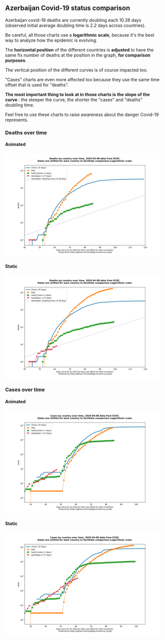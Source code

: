 ## Azerbaijan Covid-19 status comparison 

Azerbaijan covid-19 deaths are currently doubling each 10.38 days (observed initial average doubling time is 2.2 days across countries).



Be careful, all those charts use a **logarithmic scale**, because it's the best way to analyze how the epidemic is evolving.
 
The **horizontal position** of the different countries is **adjusted** to have the same fix number of deaths at the position in the graph, **for comparison purposes**.

The vertical position of the different curves is of course impacted too.

"Cases" charts are even more affected too because they use the same time offset that is used for "deaths".

**The most important thing to look at in those charts is the slope of the curve** : the steeper the curve, the shorter the "cases" and "deaths" doubling time.

Feel free to use these charts to raise awareness about the danger Covid-19 represents. 


 
### Deaths over time
 
#### Animated
![Azerbaijan covid-19 deaths animated chart](https://raw.githubusercontent.com/madlag/coronavirus_study/master/notebooks/graphs/2020-04-08/countries/Azerbaijan/2020-04-08_Azerbaijan_deaths.gif "Azerbaijan covid-19 deaths animated chart")   
 
#### Static
![Azerbaijan covid-19 deaths static chart](https://raw.githubusercontent.com/madlag/coronavirus_study/master/notebooks/graphs/2020-04-08/countries/Azerbaijan/2020-04-08_Azerbaijan_deaths.png "Azerbaijan covid-19 deaths static chart")   

 
### Cases over time
 
#### Animated
![Azerbaijan covid-19 cases animated chart](https://raw.githubusercontent.com/madlag/coronavirus_study/master/notebooks/graphs/2020-04-08/countries/Azerbaijan/2020-04-08_Azerbaijan_cases.gif "Azerbaijan covid-19 cases animated chart")   
 
#### Static
![Azerbaijan covid-19 cases static chart](https://raw.githubusercontent.com/madlag/coronavirus_study/master/notebooks/graphs/2020-04-08/countries/Azerbaijan/2020-04-08_Azerbaijan_cases.png "Azerbaijan covid-19 cases static chart")   

